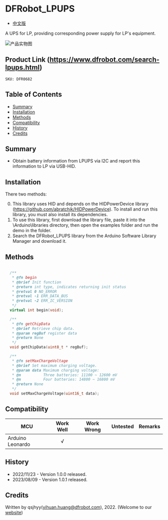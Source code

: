 # DFRobot_LPUPS
* [中文版](./README_CN.md)

A UPS for LP, providing corresponding power supply for LP's equipment.

![产品实物图](./resources/images/LPUPS.png)


## Product Link (https://www.dfrobot.com/search-lpups.html)
    SKU: DFR0682


## Table of Contents

* [Summary](#summary)
* [Installation](#installation)
* [Methods](#methods)
* [Compatibility](#compatibility)
* [History](#history)
* [Credits](#credits)


## Summary

* Obtain battery information from LPUPS via I2C and report this information to LP via USB-HID.


## Installation

There two methods:

0. This library uses HID and depends on the HIDPowerDevice library (https://github.com/abratchik/HIDPowerDevice). To install and run this library, you must also install its dependencies.
1. To use this library, first download the library file, paste it into the \Arduino\libraries directory, then open the examples folder and run the demo in the folder.
2. Search the DFRobot_LPUPS library from the Arduino Software Library Manager and download it.


## Methods

```C++

  /**
   * @fn begin
   * @brief Init function
   * @return int type, indicates returning init status
   * @retval 0 NO_ERROR
   * @retval -1 ERR_DATA_BUS
   * @retval -2 ERR_IC_VERSION
   */
  virtual int begin(void);

  /**
   * @fn getChipData
   * @brief Retrieve chip data.
   * @param regBuf register data
   * @return None
   */
  void getChipData(uint8_t * regBuf);

  /**
   * @fn setMaxChargeVoltage
   * @brief Set maximum charging voltage.
   * @param data Maximum charging voltage:
   * @n          Three batteries: 11100 ~ 12600 mV
   * @n          Four batteries: 14800 ~ 16800 mV
   * @return None
   */
  void setMaxChargeVoltage(uint16_t data);

```


## Compatibility

MCU                | Work Well    | Work Wrong   | Untested    | Remarks
------------------ | :----------: | :----------: | :---------: | :----:
Arduino Leonardo   |      √       |              |             |


## History

- 2022/11/23 - Version 1.0.0 released.
- 2023/08/09 - Version 1.0.1 released.


## Credits

Written by qsjhyy(yihuan.huang@dfrobot.com), 2022. (Welcome to our [website](https://www.dfrobot.com/))

